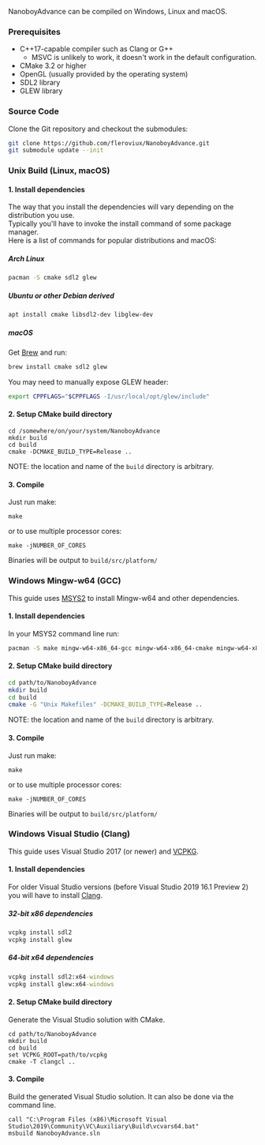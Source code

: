 NanoboyAdvance can be compiled on Windows, Linux and macOS.

### Prerequisites

- C++17-capable compiler such as Clang or G++
  - MSVC is unlikely to work, it doesn't work in the default configuration.
- CMake 3.2 or higher
- OpenGL (usually provided by the operating system)
- SDL2 library
- GLEW library

### Source Code

Clone the Git repository and checkout the submodules:  

```bash
git clone https://github.com/fleroviux/NanoboyAdvance.git
git submodule update --init
```

### Unix Build (Linux, macOS)

#### 1. Install dependencies

The way that you install the dependencies will vary depending on the distribution you use.  
Typically you'll have to invoke the install command of some package manager.  
Here is a list of commands for popular distributions and macOS:

##### Arch Linux

```bash
pacman -S cmake sdl2 glew
```

##### Ubuntu or other Debian derived

```bash
apt install cmake libsdl2-dev libglew-dev
```

##### macOS

Get [Brew](https://brew.sh/) and run:
``` bash
brew install cmake sdl2 glew
```

You may need to manually expose GLEW header:
```bash
export CPPFLAGS="$CPPFLAGS -I/usr/local/opt/glew/include"
```

#### 2. Setup CMake build directory

```
cd /somewhere/on/your/system/NanoboyAdvance
mkdir build
cd build
cmake -DCMAKE_BUILD_TYPE=Release ..
```

NOTE: the location and name of the `build` directory is arbitrary.

#### 3. Compile

Just run make:
```
make
```
or to use multiple processor cores:
```
make -jNUMBER_OF_CORES
```
Binaries will be output to `build/src/platform/`

### Windows Mingw-w64 (GCC)

This guide uses [MSYS2](https://www.msys2.org/) to install Mingw-w64 and other dependencies.

#### 1. Install dependencies

In your MSYS2 command line run:
```bash
pacman -S make mingw-w64-x86_64-gcc mingw-w64-x86_64-cmake mingw-w64-x86_64-SDL2 mingw-w64-x86_64-glew
```

#### 2. Setup CMake build directory

```bash
cd path/to/NanoboyAdvance
mkdir build
cd build
cmake -G "Unix Makefiles" -DCMAKE_BUILD_TYPE=Release ..
```
NOTE: the location and name of the `build` directory is arbitrary.

#### 3. Compile

Just run make:
```
make
```
or to use multiple processor cores:
```
make -jNUMBER_OF_CORES
```
Binaries will be output to `build/src/platform/`

### Windows Visual Studio (Clang)

This guide uses Visual Studio 2017 (or newer) and [VCPKG](https://github.com/microsoft/vcpkg#quick-start-windows).  

#### 1. Install dependencies

For older Visual Studio versions (before Visual Studio 2019 16.1 Preview 2) you will have to install [Clang](https://devblogs.microsoft.com/cppblog/clang-llvm-support-in-visual-studio/).

##### 32-bit x86 dependencies

```cmd
vcpkg install sdl2
vcpkg install glew
```

##### 64-bit x64 dependencies

```cmd
vcpkg install sdl2:x64-windows
vcpkg install glew:x64-windows
```

#### 2. Setup CMake build directory

Generate the Visual Studio solution with CMake.
```
cd path/to/NanoboyAdvance
mkdir build
cd build
set VCPKG_ROOT=path/to/vcpkg
cmake -T clangcl ..
```

#### 3. Compile

Build the generated Visual Studio solution. It can also be done via the command line.
```
call "C:\Program Files (x86)\Microsoft Visual Studio\2019\Community\VC\Auxiliary\Build\vcvars64.bat"
msbuild NanoboyAdvance.sln
```

